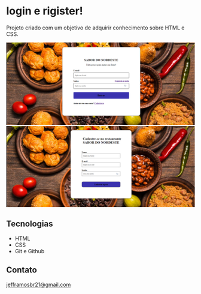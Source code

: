 # login e rigister!

Projeto criado com um objetivo de adquirir conhecimento sobre HTML e CSS.

![ preview](./login/assets/login.png)
![ preview](./login/assets/rigister.png)

## Tecnologias

- HTML
- CSS
- Git e Github

## Contato

jefframosbr21@gmail.com